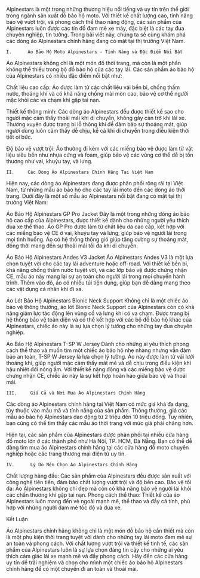 Alpinestars là một trong những thương hiệu nổi tiếng và uy tín trên thế giới trong ngành sản xuất đồ bảo hộ moto. Với thiết kế chất lượng cao, tính năng bảo vệ vượt trội, và phong cách thể thao năng động, các sản phẩm của Alpinestars luôn được các tín đồ đam mê xe máy, đặc biệt là các tay đua chuyên nghiệp, tin tưởng. Trong bài viết này, chúng ta sẽ cùng khám phá các dòng áo Alpinestars chính hãng đang có mặt tại thị trường Việt Nam.

    I.      Áo Bảo Hộ Moto Alpinestars - Tính Năng và Đặc Điểm Nổi Bật
Áo Alpinestars không chỉ là một món đồ thời trang, mà còn là một phần không thể thiếu trong bộ đồ bảo hộ của các tay lái. Các sản phẩm áo bảo hộ của Alpinestars có nhiều đặc điểm nổi bật như:

Chất liệu cao cấp: Áo được làm từ các chất liệu vải bền bỉ, chống thấm nước, thoáng khí và có khả năng chống mài mòn cao, bảo vệ cơ thể người mặc khỏi các va chạm khi gặp tai nạn.

Thiết kế thông minh: Các dòng áo Alpinestars đều được thiết kế sao cho người mặc cảm thấy thoải mái khi di chuyển, không gây cản trở khi lái xe. Thường xuyên được trang bị lỗ thông khí để đảm bảo sự thoáng mát, giúp người dùng luôn cảm thấy dễ chịu, kể cả khi di chuyển trong điều kiện thời tiết oi bức.

Độ bảo vệ vượt trội: Áo thường đi kèm với các miếng bảo vệ được làm từ vật liệu siêu bền như nhựa cứng và foam, giúp bảo vệ các vùng cơ thể dễ bị tổn thương như vai, khuỷu tay, và lưng.

    II.     Các Dòng Áo Alpinestars Chính Hãng Tại Việt Nam
Hiện nay, các dòng áo Alpinestars đang được phân phối rộng rãi tại Việt Nam, từ những mẫu áo bảo hộ cho các tay lái moto đến các dòng áo thời trang. Dưới đây là một số mẫu áo Alpinestars nổi bật đang có mặt tại thị trường Việt Nam:

Áo Bảo Hộ Alpinestars GP Pro Jacket
Đây là một trong những dòng áo bảo hộ cao cấp của Alpinestars, được thiết kế dành cho những người yêu thích đua xe thể thao. Áo GP Pro được làm từ chất liệu da cao cấp, kết hợp với các miếng bảo vệ CE ở vai, khuỷu tay và lưng, giúp bảo vệ người lái trong mọi tình huống. Áo có hệ thống thông gió giúp tăng cường sự thoáng mát, đồng thời mang đến sự thoải mái tối đa khi di chuyển.

Áo Bảo Hộ Alpinestars Andes V3 Jacket
Áo Alpinestars Andes V3 là một lựa chọn tuyệt vời cho các tay lái adventure hoặc off-road. Với thiết kế bền bỉ, khả năng chống thấm nước tuyệt vời, và các lớp bảo vệ được chứng nhận CE, mẫu áo này mang lại sự an toàn cho người lái trong mọi chuyến hành trình. Thêm vào đó, áo có nhiều túi tiện dụng, giúp bạn dễ dàng mang theo các vật dụng cá nhân khi đi xa.

Áo Lót Bảo Hộ Alpinestars Bionic Neck Support
Không chỉ là một chiếc áo bảo vệ thông thường, áo lót Bionic Neck Support của Alpinestars còn có khả năng giảm lực tác động lên vùng cổ và lưng khi có va chạm. Được trang bị hệ thống bảo vệ toàn diện và có thể kết hợp với các bộ đồ bảo hộ khác của Alpinestars, chiếc áo này là sự lựa chọn lý tưởng cho những tay đua chuyên nghiệp.

Áo Bảo Hộ Alpinestars T-SP W Jersey
Dành cho những ai yêu thích phong cách thể thao và muốn tìm một chiếc áo bảo hộ nhẹ nhàng nhưng vẫn đảm bảo an toàn, T-SP W Jersey là lựa chọn lý tưởng. Áo này được làm từ vải lưới thoáng khí, giúp người mặc cảm thấy mát mẻ và dễ chịu trong điều kiện khí hậu nhiệt đới nóng ẩm. Với thiết kế năng động và các miếng bảo vệ được chứng nhận CE, chiếc áo này là sự kết hợp hoàn hảo giữa bảo vệ và thoải mái.

    III.     Giá Cả và Nơi Mua Áo Alpinestars Chính Hãng
Các dòng áo Alpinestars chính hãng tại Việt Nam có mức giá khá đa dạng, tùy thuộc vào mẫu mã và tính năng của sản phẩm. Thông thường, giá các mẫu áo bảo hộ Alpinestars dao động từ 2 triệu đến 10 triệu đồng. Tuy nhiên, bạn cũng có thể tìm thấy các mẫu áo thời trang với mức giá phải chăng hơn.

Hiện tại, các sản phẩm của Alpinestars được phân phối tại nhiều cửa hàng đồ moto lớn ở các thành phố như Hà Nội, TP. HCM, Đà Nẵng. Bạn có thể dễ dàng tìm mua áo Alpinestars chính hãng tại các cửa hàng đồ moto chuyên nghiệp hoặc các trang thương mại điện tử uy tín.

    IV.      Lý Do Nên Chọn Áo Alpinestars Chính Hãng
Chất lượng hàng đầu: Các sản phẩm của Alpinestars đều được sản xuất với công nghệ tiên tiến, đảm bảo chất lượng vượt trội và độ bền cao.
Bảo vệ tối đa: Áo Alpinestars không chỉ đẹp mà còn có khả năng bảo vệ người lái khỏi các chấn thương khi gặp tai nạn.
Phong cách thể thao: Thiết kế của áo Alpinestars luôn mang đến vẻ ngoài mạnh mẽ, thể thao và đầy cá tính, phù hợp với những người đam mê tốc độ và đua xe.

Kết Luận

Áo Alpinestars chính hãng không chỉ là một món đồ bảo hộ cần thiết mà còn là một phụ kiện thời trang tuyệt vời dành cho những tay lái moto đam mê sự an toàn và phong cách. Với chất lượng vượt trội và thiết kế tinh tế, các sản phẩm của Alpinestars luôn là sự lựa chọn đáng tin cậy cho những ai yêu thích cảm giác lái xe mạnh mẽ và đầy phong cách. Hãy đến các cửa hàng uy tín để trải nghiệm và chọn cho mình một chiếc áo bảo hộ Alpinestars chính hãng để có một chuyến đi an toàn và thoải mái.